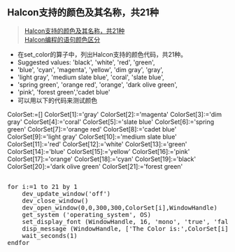 ## Halcon支持的颜色及其名称，共21种

> [Halcon支持的颜色及其名称，共21种](https://blog.csdn.net/bitezijie/article/details/8858541)<br>
> [Halcon编程的语句颜色区分](https://blog.csdn.net/bitezijie/article/details/8858389)

*  在set_color的算子中，列出Halcon支持的颜色代码，共21种。
*  Suggested values: 'black', 'white', 'red', 'green',
*  'blue', 'cyan', 'magenta', 'yellow', 'dim gray', 'gray',
*  'light gray', 'medium slate blue', 'coral', 'slate blue',
*  'spring green', 'orange red', 'orange', 'dark olive green',
*  'pink', 'forest green','cadet blue'
*  可以用以下的代码来测试颜色

ColorSet:=[]
ColorSet[1]:='gray'
ColorSet[2]:='magenta'
ColorSet[3]:='dim gray'
ColorSet[4]:='coral'
ColorSet[5]:='slate blue'
ColorSet[6]:='spring green'
ColorSet[7]:='orange red'
ColorSet[8]:='cadet blue'
ColorSet[9]:='light gray'
ColorSet[10]:='medium slate blue'
ColorSet[11]:='red'
ColorSet[12]:='white'
ColorSet[13]:='green'
ColorSet[14]:='blue'
ColorSet[15]:='yellow'
ColorSet[16]:='pink'
ColorSet[17]:='orange'
ColorSet[18]:='cyan'
ColorSet[19]:='black'
ColorSet[20]:='dark olive green'
ColorSet[21]:='forest green'

<pre name="code" class="c++"> 
for i:=1 to 21 by 1   
    dev_update_window('off')   
    dev_close_window()   
    dev_open_window(0,0,300,300,ColorSet[i],WindowHandle)   
    get_system ('operating_system', OS)   
    set_display_font (WindowHandle, 16, 'mono', 'true', 'false')   
    disp_message (WindowHandle, ['The Color is:',ColorSet[i], 'window', -1, -1, [ColorSet,ColorSet], 'true')   
    wait_seconds(1)     
endfor
</pre>
